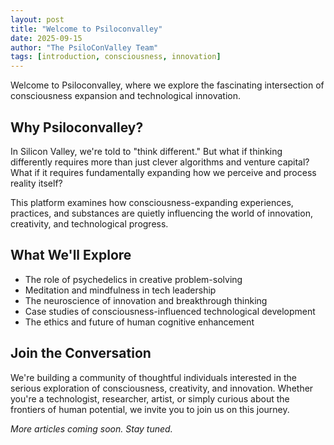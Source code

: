 ```yaml
---
layout: post
title: "Welcome to Psiloconvalley"
date: 2025-09-15
author: "The PsiloConValley Team"
tags: [introduction, consciousness, innovation]
---
```


Welcome to Psiloconvalley, where we explore the fascinating intersection of consciousness expansion and technological innovation.

## Why Psiloconvalley?

In Silicon Valley, we're told to "think different." But what if thinking differently requires more than just clever algorithms and venture capital? What if it requires fundamentally expanding how we perceive and process reality itself?

This platform examines how consciousness-expanding experiences, practices, and substances are quietly influencing the world of innovation, creativity, and technological progress.

## What We'll Explore

- The role of psychedelics in creative problem-solving
- Meditation and mindfulness in tech leadership
- The neuroscience of innovation and breakthrough thinking
- Case studies of consciousness-influenced technological development
- The ethics and future of human cognitive enhancement

## Join the Conversation

We're building a community of thoughtful individuals interested in the serious exploration of consciousness, creativity, and innovation. Whether you're a technologist, researcher, artist, or simply curious about the frontiers of human potential, we invite you to join us on this journey.

*More articles coming soon. Stay tuned.*
